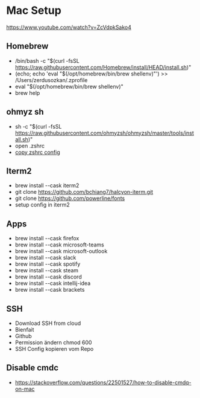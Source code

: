 # Mac Setup

https://www.youtube.com/watch?v=ZcVdpkSako4

## Homebrew
- /bin/bash -c "$(curl -fsSL https://raw.githubusercontent.com/Homebrew/install/HEAD/install.sh)"
- (echo; echo 'eval "$(/opt/homebrew/bin/brew shellenv)"') >> /Users/zerdusozkan/.zprofile
- eval "$(/opt/homebrew/bin/brew shellenv)"
- brew help

## ohmyz sh
- sh -c "$(curl -fsSL https://raw.githubusercontent.com/ohmyzsh/ohmyzsh/master/tools/install.sh)"
- open .zshrc
- [copy zshrc config](https://github.com/zeoe/mac-setup/blob/main/.zshrc)

## Iterm2
- brew install --cask iterm2
- git clone https://github.com/bchiang7/halcyon-iterm.git
- git clone https://github.com/powerline/fonts
- setup config in iterm2

## Apps
- brew install --cask firefox
- brew install --cask microsoft-teams
- brew install --cask microsoft-outlook
- brew install --cask slack
- brew install --cask spotify
- brew install --cask steam
- brew install --cask discord
- brew install --cask intellij-idea
- brew install --cask brackets

## SSH
- Download SSH from cloud
- Bienfait
- Github
- Permission ändern chmod 600 
- SSH Config kopieren vom Repo

## Disable cmdc
- https://stackoverflow.com/questions/22501527/how-to-disable-cmdq-on-mac
